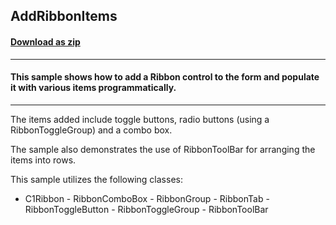 ## AddRibbonItems
#### [Download as zip](https://minhaskamal.github.io/DownGit/#/home?url=https://github.com/GrapeCity/ComponentOne-WinForms-Samples/tree/master/NetFramework\C1.Win.Ribbon\VB\AddRibbonItems)
____
#### This sample shows how to add a Ribbon control to the form and populate it with various items programmatically.
____
The items added include toggle buttons, radio buttons (using a RibbonToggleGroup) and a combo box. 

The sample also demonstrates the use of RibbonToolBar for arranging the items into rows. 

This sample utilizes the following classes: 

- C1Ribbon - RibbonComboBox - RibbonGroup - RibbonTab - RibbonToggleButton - RibbonToggleGroup - RibbonToolBar 